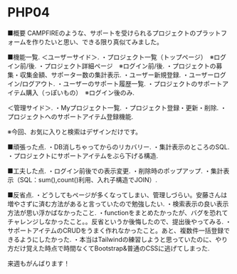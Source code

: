 # PHP04

■概要
CAMPFIREのような、サポートを受けられるプロジェクトのプラットフォームを作りたいと思い、できる限り真似てみました。

■機能一覧. 
＜ユーザーサイド＞. 
・プロジェクト一覧（トップページ）　※ログイン前/後. 
・プロジェクト詳細ページ　※ログイン前/後. 
・プロジェクトの募集・収集金額、サポーター数の集計表示. 
・ユーザー新規登録. 
・ユーザーログイン/ログアウト. 
・ユーザーのサポート履歴一覧. 
・プロジェクトのサポートアイテム購入（っぽいもの）　※ログイン後のみ. 

＜管理サイド＞. 
・Myプロジェクト一覧. 
・プロジェクト登録・更新・削除. 
・プロジェクトへのサポートアイテム登録機能. 

※今回、お気に入りと検索はデザインだけです。

■頑張った点. 
・DB消しちゃってからのリカバリー. 
・集計表示のところのSQL. 
・プロジェクトにサポートアイテムをぶら下げる構造. 

■工夫した点. 
・ログイン前後での表示変更. 
・削除時のポップアップ. 
・集計表示（SQL：sum(),count()利用、入れ子構造でJOIN）. 

■反省点. 
・どうしてもページが多くなってしまい、管理しづらい。安藤さんは増やさずに済む方法があると言っていたので勉強したい. 
・検索表示の良い表示方法が思い浮かばなかったこと. 
・functionをまとめたかったが、バグを恐れてチャレンジしなかったこと。。反省というか後悔したので、提出後やってみる. 
・サポートアイテムのCRUDをうまく作れなかったこと。あと、複数件一括登録できるようにしたかった. 
・本当はTailwindの練習しようと思っていたのに、やり方だけ覚えた時点で時間なくてBootstrap&普通のCSSに逃げてしまった. 

来週もがんばります！



